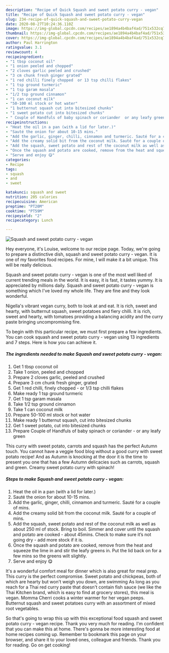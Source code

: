 ```yaml
---
description: "Recipe of Quick Squash and sweet potato curry - vegan"
title: "Recipe of Quick Squash and sweet potato curry - vegan"
slug: 234-recipe-of-quick-squash-and-sweet-potato-curry-vegan
date: 2020-08-27T10:24:36.110Z
image: https://img-global.cpcdn.com/recipes/ae1894a4b4baf4ad/751x532cq70/squash-and-sweet-potato-curry-vegan-recipe-main-photo.jpg
thumbnail: https://img-global.cpcdn.com/recipes/ae1894a4b4baf4ad/751x532cq70/squash-and-sweet-potato-curry-vegan-recipe-main-photo.jpg
cover: https://img-global.cpcdn.com/recipes/ae1894a4b4baf4ad/751x532cq70/squash-and-sweet-potato-curry-vegan-recipe-main-photo.jpg
author: Paul Harrington
ratingvalue: 3.1
reviewcount: 4
recipeingredient:
- "1 tbsp coconut oil"
- "1 onion peeled and chopped"
- "2 cloves garlic peeled and crushed"
- "3 cm chunk fresh ginger grated"
- "1 red chilli finely chopped  or 13 tsp chilli flakes"
- "1 tsp ground turmeric"
- "1 tsp garam masala"
- "1/2 tsp ground cinnamon"
- "1 can coconut milk"
- "50-100 ml stock or hot water"
- "1 butternut squash cut into bitesized chunks"
- "1 sweet potato cut into bitesized chunks"
- " Couple of Handfuls of baby spinach or coriander  or any leafy green"
recipeinstructions:
- "Heat the oil in a pan (with a lid for later.)"
- "Sauté the onion for about 10-15 mins."
- "Add the garlic, ginger, chilli, cinnamon and turmeric. Sauté for a couple of mins."
- "Add the creamy solid bit from the coconut milk. Sauté for a couple of mins."
- "Add the squash, sweet potato and rest of the coconut milk as well as about 250 ml of stock. Bring to boil. Simmer and cover until the squash and potato are cooked - about 45mins. Check to make sure it’s not going dry - add more stock if it is."
- "Once the squash and potato are cooked, remove from the heat and squeeze the lime in and stir the leafy greens in. Put the lid back on for a few mins so the greens wilt slightly."
- "Serve and enjoy 😋"
categories:
- Recipe
tags:
- squash
- and
- sweet

katakunci: squash and sweet 
nutrition: 205 calories
recipecuisine: American
preptime: "PT20M"
cooktime: "PT59M"
recipeyield: "2"
recipecategory: Lunch

---
```



![Squash and sweet potato curry - vegan](https://img-global.cpcdn.com/recipes/ae1894a4b4baf4ad/751x532cq70/squash-and-sweet-potato-curry-vegan-recipe-main-photo.jpg)

Hey everyone, it's Louise, welcome to our recipe page. Today, we're going to prepare a distinctive dish, squash and sweet potato curry - vegan. It is one of my favorites food recipes. For mine, I will make it a bit unique. This will be really delicious.

Squash and sweet potato curry - vegan is one of the most well liked of current trending meals in the world. It is easy, it is fast, it tastes yummy. It is appreciated by millions daily. Squash and sweet potato curry - vegan is something which I've loved my whole life. They are fine and they look wonderful.

Nigella&#39;s vibrant vegan curry, both to look at and eat. It is rich, sweet and hearty, with butternut squash, sweet potatoes and fiery chilli. It is rich, sweet and hearty, with tomatoes providing a balancing acidity and the curry paste bringing uncompromising fire.


To begin with this particular recipe, we must first prepare a few ingredients. You can cook squash and sweet potato curry - vegan using 13 ingredients and 7 steps. Here is how you can achieve it.

<!--inarticleads1-->

##### The ingredients needed to make Squash and sweet potato curry - vegan:

1. Get 1 tbsp coconut oil
1. Take 1 onion, peeled and chopped
1. Prepare 2 cloves garlic, peeled and crushed
1. Prepare 3 cm chunk fresh ginger, grated
1. Get 1 red chilli, finely chopped - or 1/3 tsp chilli flakes
1. Make ready 1 tsp ground turmeric
1. Get 1 tsp garam masala
1. Take 1/2 tsp ground cinnamon
1. Take 1 can coconut milk
1. Prepare 50-100 ml stock or hot water
1. Make ready 1 butternut squash, cut into bitesized chunks
1. Get 1 sweet potato, cut into bitesized chunks
1. Prepare  Couple of Handfuls of baby spinach or coriander - or any leafy green


This curry with sweet potato, carrots and squash has the perfect Autumn touch. You cannot have a veggie food blog without a good curry with sweet potato recipe! And as Autumn is knocking at the door it is the time to present you one that has a few Autumn delicacies such as carrots, squash and green. Creamy sweet potato curry with spinach! 

<!--inarticleads2-->

##### Steps to make Squash and sweet potato curry - vegan:

1. Heat the oil in a pan (with a lid for later.)
1. Sauté the onion for about 10-15 mins.
1. Add the garlic, ginger, chilli, cinnamon and turmeric. Sauté for a couple of mins.
1. Add the creamy solid bit from the coconut milk. Sauté for a couple of mins.
1. Add the squash, sweet potato and rest of the coconut milk as well as about 250 ml of stock. Bring to boil. Simmer and cover until the squash and potato are cooked - about 45mins. Check to make sure it’s not going dry - add more stock if it is.
1. Once the squash and potato are cooked, remove from the heat and squeeze the lime in and stir the leafy greens in. Put the lid back on for a few mins so the greens wilt slightly.
1. Serve and enjoy 😋


It&#39;s a wonderful comfort meal for dinner which is also great for meal prep. This curry is the perfect compromise. Sweet potato and chickpeas, both of which are hearty but won&#39;t weigh you down, are swimming As long as you reach for a Thai red curry paste that doesn&#39;t contain fish sauce (we like the Thai Kitchen brand, which is easy to find at grocery stores), this meal is vegan. Momma Cherri cooks a winter warmer for her vegan peeps. Butternut squash and sweet potatoes curry with an assortment of mixed root vegetables. 

So that's going to wrap this up with this exceptional food squash and sweet potato curry - vegan recipe. Thank you very much for reading. I'm confident that you can make this at home. There's gonna be more interesting food at home recipes coming up. Remember to bookmark this page on your browser, and share it to your loved ones, colleague and friends. Thank you for reading. Go on get cooking!
